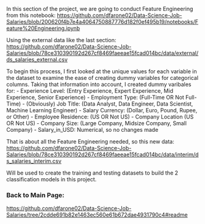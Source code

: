 In this section of the project, we are going to conduct Feature Engineering from this notebook:
https://github.com/dfarone02/Data-Science-Job-Salaries/blob/200620f4b7e4a4064750887776d182f0ef495b19/notebooks/Feature%20Engineering.ipynb

Using the external data like the last section:
https://github.com/dfarone02/Data-Science-Job-Salaries/blob/78ce310390192d267cf8469faeeae15fcad014bc/data/external/ds_salaries_external.csv

To begin this process, I first looked at the unique values for each variable in the dataset to examine the ease of creating dummy variables for categorical columns. Taking that information into account, I created dummy varibales for:
    - Experience Level: (Entry Experience, Expert Experience, Mid Experience, Senior Experience)
    - Employment Type: (Full-Time OR Not Full-Time)
    - (Obviously) Job Title: (Data Analyst, Data Engineer, Data Scientist, Machine Learning Engineer)
    - Salary Currency: (Dollar, Euro, Pound, Rupee, or Other)
    - Employee Residence: (US OR Not US)
    - Company Location (US OR Not US)
    - Company Size: (Large Company, Midsize Company, Small Company)
    - Salary_in_USD: Numerical, so no changes made
    
 That is about all the Feature Engineering needed, so this new data:
 https://github.com/dfarone02/Data-Science-Job-Salaries/blob/78ce310390192d267cf8469faeeae15fcad014bc/data/interim/ds_salaries_interim.csv
 
 Will be used to create the training and testing datasets to build the 2 classification models in this project.
    
### Back to Main Page: <br>
https://github.com/dfarone02/Data-Science-Job-Salaries/tree/2cdde691b82e1463ec560e61b672dae4931790c4#readme
